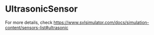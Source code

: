 # UltrasonicSensor

For more details, check https://www.svlsimulator.com/docs/simulation-content/sensors-list#ultrasonic
